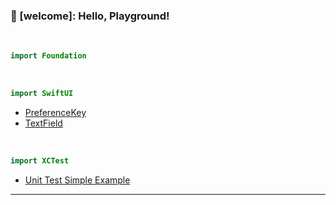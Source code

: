 ### 👋 [welcome]: Hello, Playground!

<!--
### Hi there 👋

**Kyeoeol/Kyeoeol** is a ✨ _special_ ✨ repository because its `README.md` (this file) appears on your GitHub profile.

Here are some ideas to get you started:

- 🔭 I’m currently working on ...
- 🌱 I’m currently learning ...
- 👯 I’m looking to collaborate on ...
- 🤔 I’m looking for help with ...
- 💬 Ask me about ...
- 📫 How to reach me: ...
- 😄 Pronouns: ...
- ⚡ Fun fact: ...
-->

<br>

```swift
import Foundation
```

<br>

```swift
import SwiftUI
```
- <a href="https://github.com/Kyeoeol/swiftui_preferenceKey">PreferenceKey</a>
- <a href="https://github.com/Kyeoeol/swiftui_textfield">TextField</a>

<br>

```swift
import XCTest
```
- <a href="https://github.com/Kyeoeol/unit_test_example">Unit Test Simple Example</a>

---
